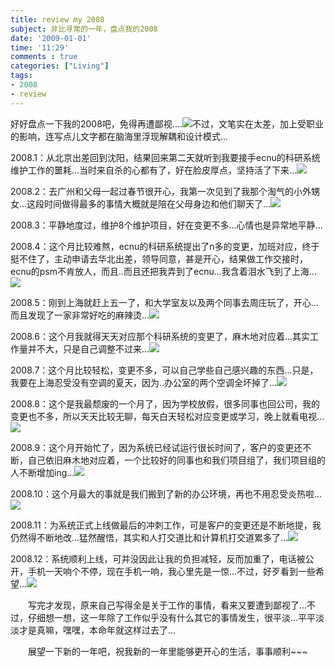 ```yaml
---
title: review my 2008
subject: 非比寻常的一年，盘点我的2008
date: '2009-01-01'
time: '11:29'
comments : true
categories: ["Living"]
tags:
- 2008
- review
---
```


<!-- <img  style="border:none;box-shadow:none;webkit-box-shadow:none;" src="{{urls.media}}/img/code-guava/title.jpg"/> -->

好好盘点一下我的2008吧，免得再遭鄙视....<img  style="border:none;box-shadow:none;webkit-box-shadow:none;" src="http://xnimg.cn/img/emoticons/emot-15.gif"/>不过，文笔实在太差，加上受职业的影响，连写点儿文字都在脑海里浮现解耦和设计模式...

2008.1：从北京出差回到沈阳，结果回来第二天就听到我要接手ecnu的科研系统维护工作的噩耗...当时来自杀的心都有了，好在脸皮厚点，坚持活了下来...<img  style="border:none;box-shadow:none;webkit-box-shadow:none;" src="http://xnimg.cn/img/emoticons/emot-18.gif"/>

2008.2：去广州和父母一起过春节很开心，我第一次见到了我那个淘气的小外甥女...这段时间做得最多的事情大概就是陪在父母身边和他们聊天了...<img  style="border:none;box-shadow:none;webkit-box-shadow:none;" src="http://xnimg.cn/img/emoticons/emot-33.gif"/>

2008.3：平静地度过，维护8个维护项目，好在变更不多...心情也是异常地平静...

2008.4：这个月比较难熬，ecnu的科研系统提出了n多的变更，加班对应，终于挺不住了，主动申请去华北出差，领导同意，甚是开心，结果做工作交接时，ecnu的psm不肯放人，而且..而且还把我弄到了ecnu...我含着泪水飞到了上海...<img  style="border:none;box-shadow:none;webkit-box-shadow:none;" src="http://xnimg.cn/img/emoticons/emot-05.gif"/>

2008.5：刚到上海就赶上五一了，和大学室友以及两个同事去周庄玩了，开心...而且发现了一家非常好吃的麻辣烫...<img  style="border:none;box-shadow:none;webkit-box-shadow:none;" src="http://xnimg.cn/img/emoticons/emot-21.gif"/>

2008.6：这个月我就得天天对应那个科研系统的变更了，麻木地对应着...其实工作量并不大，只是自己调整不过来...<img  style="border:none;box-shadow:none;webkit-box-shadow:none;" src="http://xnimg.cn/img/emoticons/emot-02.gif"/>

2008.7：这个月比较轻松，变更不多，可以自己学些自己感兴趣的东西...只是，我要在上海忍受没有空调的夏天，因为..办公室的两个空调全坏掉了...<img  style="border:none;box-shadow:none;webkit-box-shadow:none;" src="http://xnimg.cn/img/emoticons/emot-22.gif"/>

2008.8：这个是我最颓废的一个月了，因为学校放假，很多同事也回公司，我的变更也不多，所以天天比较无聊，每天白天轻松对应变更或学习，晚上就看电视...<img  style="border:none;box-shadow:none;webkit-box-shadow:none;" src="http://xnimg.cn/img/emoticons/emot-10.gif"/>

2008.9：这个月开始忙了，因为系统已经试运行很长时间了，客户的变更还不断，自己依旧麻木地对应着，一个比较好的同事也和我们项目组了，我们项目组的人不断增加ing...<img  style="border:none;box-shadow:none;webkit-box-shadow:none;" src="http://xnimg.cn/img/emoticons/emot-31.gif"/>

2008.10：这个月最大的事就是我们搬到了新的办公环境，再也不用忍受炎热啦...<img  style="border:none;box-shadow:none;webkit-box-shadow:none;" src="http://xnimg.cn/img/emoticons/emot-44.gif"/>

2008.11：为系统正式上线做最后的冲刺工作，可是客户的变更还是不断地提，我仍然得不断地改...猛然醒悟，其实和人打交道比和计算机打交道累多了...<img  style="border:none;box-shadow:none;webkit-box-shadow:none;" src="http://xnimg.cn/img/emoticons/emot-23.gif"/>

2008.12：系统顺利上线，可并没因此让我的负担减轻，反而加重了，电话被公开，手机一天响个不停，现在手机一响，我心里先是一惊...不过，好歹看到一些希望...<img  style="border:none;box-shadow:none;webkit-box-shadow:none;" src="http://xnimg.cn/img/emoticons/emot-08.gif"/>

　　写完才发现，原来自己写得全是关于工作的事情，看来又要遭到鄙视了...不过，仔细想一想，这一年除了工作似乎没有什么其它的事情发生，很平淡...平平淡淡才是真嘛，嘿嘿，本命年就这样过去了...

　　展望一下新的一年吧，祝我新的一年里能够更开心的生活，事事顺利~~~